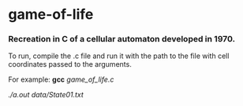 # game-of-life
### Recreation in C of a cellular automaton developed in 1970.

To run, compile the .c file and run it with the path to the file with cell coordinates passed to the arguments.

For example:
**gcc** *game_of_life.c*

*./a.out data/State01.txt*
